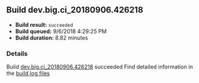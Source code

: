 ## Build dev.big.ci_20180906.426218
- **Build result:** `succeeded`
- **Build queued:** 9/6/2018 4:29:25 PM
- **Build duration:** 8.82 minutes
### Details
Build [dev.big.ci_20180906.426218](https://winappstudio.visualstudio.com/web/build.aspx?pcguid=a4ef43be-68ce-4195-a619-079b4d9834c2&builduri=vstfs%3a%2f%2f%2fBuild%2fBuild%2f26218) succeeded
Find detailed information in the [build log files](https://uwpctdiags.blob.core.windows.net/buildlogs/dev.big.ci_20180906.426218_logs.zip)
